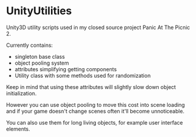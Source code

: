 # UnityUtilities

Unity3D utility scripts used in my closed source project Panic At The Picnic 2.

Currently contains:
- singleton base class
- object pooling system
- attributes simplifying getting components 
- Utility class with some methods used for randomization

Keep in mind that using these attributes will slightly slow down object initialization. 

However you can use object pooling to move this cost into scene loading and if your game doesn't change scenes often it'll become unnoticeable.

You can also use them for long living objects, for example user interface elements.
